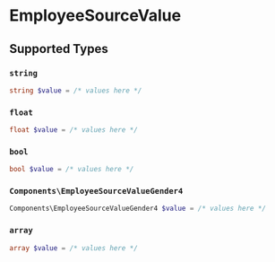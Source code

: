 # EmployeeSourceValue


## Supported Types

### `string`

```php
string $value = /* values here */
```

### `float`

```php
float $value = /* values here */
```

### `bool`

```php
bool $value = /* values here */
```

### `Components\EmployeeSourceValueGender4`

```php
Components\EmployeeSourceValueGender4 $value = /* values here */
```

### `array`

```php
array $value = /* values here */
```

